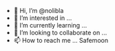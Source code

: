 - 👋 Hi, I’m @nolibla
- 👀 I’m interested in ...
- 🌱 I’m currently learning ...
- 💞️ I’m looking to collaborate on ...
- 📫 How to reach me ... Safemoon

<!---
nolibla/nolibla is a ✨ special ✨ repository because its `README.md` (this file) appears on your GitHub profile.
You can click the Preview link to take a look at your changes.
--->
